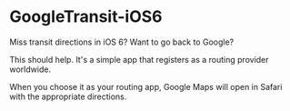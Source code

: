 # GoogleTransit-iOS6

Miss transit directions in iOS 6? Want to go back to Google?

This should help. It's a simple app that registers as a routing provider worldwide.

When you choose it as your routing app, Google Maps will open in Safari with the appropriate 
directions.